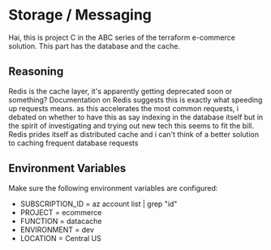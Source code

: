 # Storage / Messaging
Hai, this is project C in the ABC series of the terraform e-commerce solution. 
This part has the database and the cache.

## Reasoning
Redis is the cache layer, it's apparently getting deprecated soon or something?
Documentation on Redis suggests this is exactly what speeding up requests means.
as this accelerates the most common requests, i debated on whether to have this as say indexing in the database itself but in the spirit of investigating and trying out new tech this seems to fit the bill. 
Redis prides itself as distributed cache and i can't think of a better solution to caching frequent database requests

## Environment Variables

Make sure the following environment variables are configured:

- SUBSCRIPTION_ID = az account list | grep "id"
- PROJECT = ecommerce
- FUNCTION = datacache
- ENVIRONMENT = dev
- LOCATION = Central US
